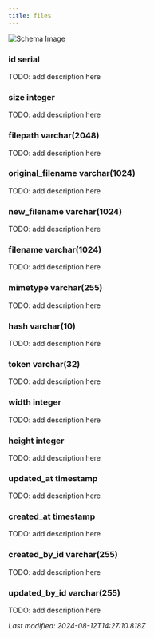 ```yaml
---
title: files
---
```



![Schema Image](/img/schema/files.svg)

### id serial
TODO: add description here

### size integer
TODO: add description here

### filepath varchar(2048)
TODO: add description here

### original_filename varchar(1024)
TODO: add description here

### new_filename varchar(1024)
TODO: add description here

### filename varchar(1024)
TODO: add description here

### mimetype varchar(255)
TODO: add description here

### hash varchar(10)
TODO: add description here

### token varchar(32)
TODO: add description here

### width integer
TODO: add description here

### height integer
TODO: add description here

### updated_at timestamp
TODO: add description here

### created_at timestamp
TODO: add description here

### created_by_id varchar(255)
TODO: add description here

### updated_by_id varchar(255)
TODO: add description here


_Last modified: 2024-08-12T14:27:10.818Z_

